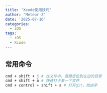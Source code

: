 ```yaml
---
title: 'Xcode使用技巧'
author: 'Meteor-Z'
date: '2025-07-16'
categories:
  - iOS
tags:
  - iOS
  - Xcode
---
```


## 常用命令

```bash
cmd + shift + j # 在文件中，直接定位到左边的目录
cmd + shift + o # 快速打卡某一个文件
cmd + control + shift + a # 打开git，找凶手
```